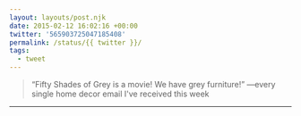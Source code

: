 ```yaml
---
layout: layouts/post.njk
date: 2015-02-12 16:02:16 +00:00
twitter: '565903725047185408'
permalink: /status/{{ twitter }}/
tags: 
  - tweet
---
```


> “Fifty Shades of Grey is a movie! We have grey furniture!” —every single home decor email I've received this week

---
